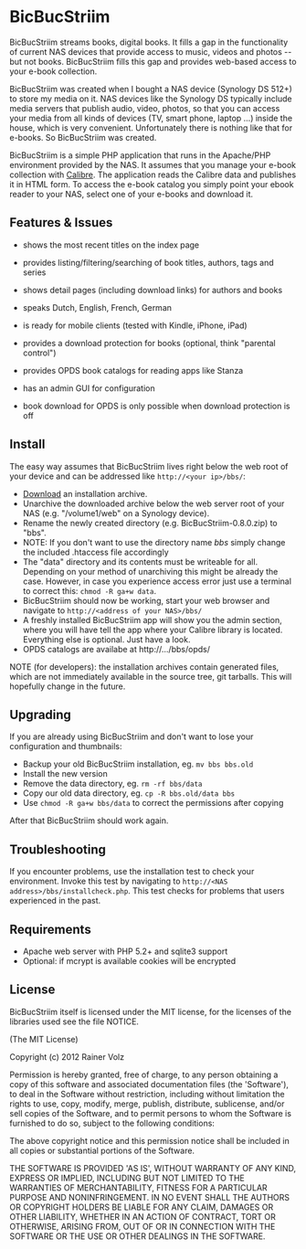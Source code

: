 BicBucStriim
============

BicBucStriim streams books, digital books. It fills a gap in the functionality of current NAS devices that provide access to music, videos and photos -- but not books. BicBucStriim fills this gap and provides web-based access to your e-book collection.

BicBucStriim was created when I bought a NAS device (Synology DS 512+) to store my media on it. NAS devices like the Synology DS typically include media servers that publish audio, video, photos, so that you can access your media from all kinds of devices (TV, smart phone, laptop ...) inside the house, which is very convenient. Unfortunately there is nothing like that for e-books. So BicBucStriim was created.

BicBucStriim is a simple PHP application that runs in the Apache/PHP environment provided by the NAS. It assumes that you manage your e-book collection with [Calibre](http://calibre-ebook.com/). The application reads the Calibre data and publishes it in HTML form. To access the e-book catalog you simply point your ebook reader to your NAS, select one of your e-books and download it. 


Features & Issues
-----------------

* shows the most recent titles on the index page
* provides listing/filtering/searching of book titles, authors, tags and series
* shows detail pages (including download links) for authors and books
* speaks Dutch, English, French, German
* is ready for mobile clients (tested with Kindle, iPhone, iPad)
* provides a download protection for books (optional, think "parental control")
* provides OPDS book catalogs for reading apps like Stanza
* has an admin GUI for configuration

* book download for OPDS is only possible when download protection is off


Install
-------

The easy way assumes that BicBucStriim lives right below the web root of your device and can be addressed like `http://<your ip>/bbs/`:

* [Download](http://projekte.textmulch.de/bicbucstriim/downloads/BicBucStriim-1.0.0.zip) an installation archive.
* Unarchive the downloaded archive below the web server root of your NAS (e.g. "/volume1/web" on a Synology device).
* Rename the newly created directory (e.g. BicBucStriim-0.8.0.zip) to "bbs".
* NOTE: If you don't want to use the directory name *bbs* simply change the included .htaccess file accordingly
* The "data" directory and its contents must be writeable for all. Depending on your method of unarchiving this might be already the case. However, in case you experience access error just use a terminal to correct this: `chmod -R ga+w data`. 
* BicBucStriim should now be working, start your web browser and navigate to `http://<address of your NAS>/bbs/`
* A freshly installed BicBucStriim app will show you the admin section, where you will have tell the app where your Calibre library is located. Everything else is optional. Just have a look.
* OPDS catalogs are availabe at http://.../bbs/opds/

NOTE (for developers): the installation archives contain generated files, which are not immediately available in the source tree, git tarballs.  This will hopefully change in the future.

Upgrading
---------

If you are already using BicBucStriim and don't want to lose your configuration and thumbnails:

* Backup your old BicBucStriim installation, eg. `mv bbs bbs.old`
* Install the new version
* Remove the data directory, eg. `rm -rf bbs/data`
* Copy our old data directory, eg. `cp -R bbs.old/data bbs`
* Use `chmod -R ga+w bbs/data` to correct the permissions after copying

After that BicBucStriim should work again.

Troubleshooting
---------------

If you encounter problems, use the installation test to check your environment. Invoke this test by navigating to `http://<NAS address>/bbs/installcheck.php`. This test checks for problems that users experienced in the past.


Requirements
------------
* Apache web server with PHP 5.2+ and sqlite3 support
* Optional: if mcrypt is available cookies will be encrypted

License
-------

BicBucStriim itself is licensed under the MIT license, for the licenses of the libraries used see the file NOTICE.

(The MIT License)

Copyright (c) 2012 Rainer Volz

Permission is hereby granted, free of charge, to any person obtaining a copy of this software and associated documentation files (the 'Software'), to deal in the Software without restriction, including without limitation the rights to use, copy, modify, merge, publish, distribute, sublicense, and/or sell copies of the Software, and to permit persons to whom the Software is furnished to do so, subject to the following conditions:

The above copyright notice and this permission notice shall be included in all copies or substantial portions of the Software.

THE SOFTWARE IS PROVIDED 'AS IS', WITHOUT WARRANTY OF ANY KIND, EXPRESS OR IMPLIED, INCLUDING BUT NOT LIMITED TO THE WARRANTIES OF MERCHANTABILITY, FITNESS FOR A PARTICULAR PURPOSE AND NONINFRINGEMENT. IN NO EVENT SHALL THE AUTHORS OR COPYRIGHT HOLDERS BE LIABLE FOR ANY CLAIM, DAMAGES OR OTHER LIABILITY, WHETHER IN AN ACTION OF CONTRACT, TORT OR OTHERWISE, ARISING FROM, OUT OF OR IN CONNECTION WITH THE SOFTWARE OR THE USE OR OTHER DEALINGS IN THE SOFTWARE.


